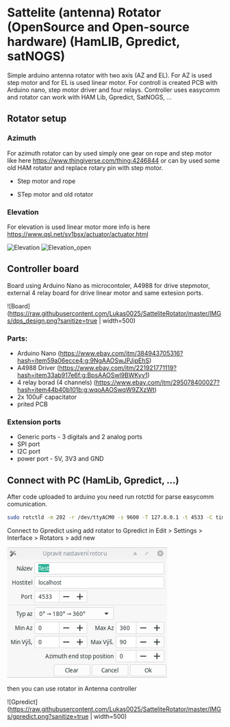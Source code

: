 # Sattelite (antenna) Rotator (OpenSource and Open-source hardware) (HamLIB, Gpredict, satNOGS)

Simple arduino antenna rotator with two axis (AZ and EL). For AZ is used step motor and for EL is used linear motor. 
For controll is created PCB with Arduino nano, step motor driver and four relays. Controller uses easycomm and rotator can work with HAM Lib, Gpredict, SatNOGS, ...

## Rotator setup

### Azimuth

For azimuth rotator can by used simply one gear on rope and step motor like here https://www.thingiverse.com/thing:4246844 or can by used some old HAM rotator and replace rotary pin with step motor.

* Step motor and rope

* STep motor and old rotator


### Elevation

For elevation is used linear motor more info is here https://www.qsl.net/sv1bsx/actuator/actuator.html

![Elevation](https://www.qsl.net/sv1bsx/actuator/30_an.gif)
![Elevation_open](https://www.qsl.net/sv1bsx/actuator/70_an-1a.gif)

## Controller board

Board using Arduino Nano as microcontoler, A4988 for drive stepmotor, external 4 relay board for drive linear motor and same extesion ports.

![Board](https://raw.githubusercontent.com/Lukas0025/SatteliteRotator/master/IMGs/dps_design.png?sanitize=true | width=500)

### Parts:

* Arduino Nano (https://www.ebay.com/itm/384943705316?hash=item59a06ecce4:g:9NgAAOSwJPJipEhS)
* A4988 Driver (https://www.ebay.com/itm/221921771119?hash=item33ab917e6f:g:BpsAAOSwl9BWKyv1)
* 4 relay borad (4 channels) (https://www.ebay.com/itm/295078400027?hash=item44b40b101b:g:wqoAAOSwqW9ZXzWt)
* 2x 100uF capacitator
* prited PCB 

### Extension ports

* Generic ports - 3 digitals and 2 analog ports
* SPI port
* I2C port
* power port - 5V, 3V3 and GND

## Connect with PC (HamLib, Gpredict, ...)

After code uploaded to arduino you need run rotctld for parse easycomm comunication.

```sh
sudo rotctld -m 202 -r /dev/ttyACM0 -s 9600 -T 127.0.0.1 -t 4533 -C timeout=5000 -C retry=0 -vvvvvvvv > pause
```

Connect to Gpredict using add rotator to Gpredict in Edit > Settings > Interface > Rotators > add new

![Add New](https://raw.githubusercontent.com/Lukas0025/SatteliteRotator/master/IMGs/gpredictadd.png?sanitize=true)

then you can use rotator in Antenna controller

![Gpredict](https://raw.githubusercontent.com/Lukas0025/SatteliteRotator/master/IMGs/gpredict.png?sanitize=true | width=500)
